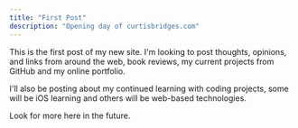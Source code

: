 ```yaml
---
title: "First Post"
description: "Opening day of curtisbridges.com"
---
```


This is the first post of my new site. I'm looking to post thoughts, opinions, and links from around the web, book reviews, my current projects from GitHub and my online portfolio.

<!--more-->

I'll also be posting about my continued learning with coding projects, some will be iOS learning and others will be web-based technologies.

Look for more here in the future.
